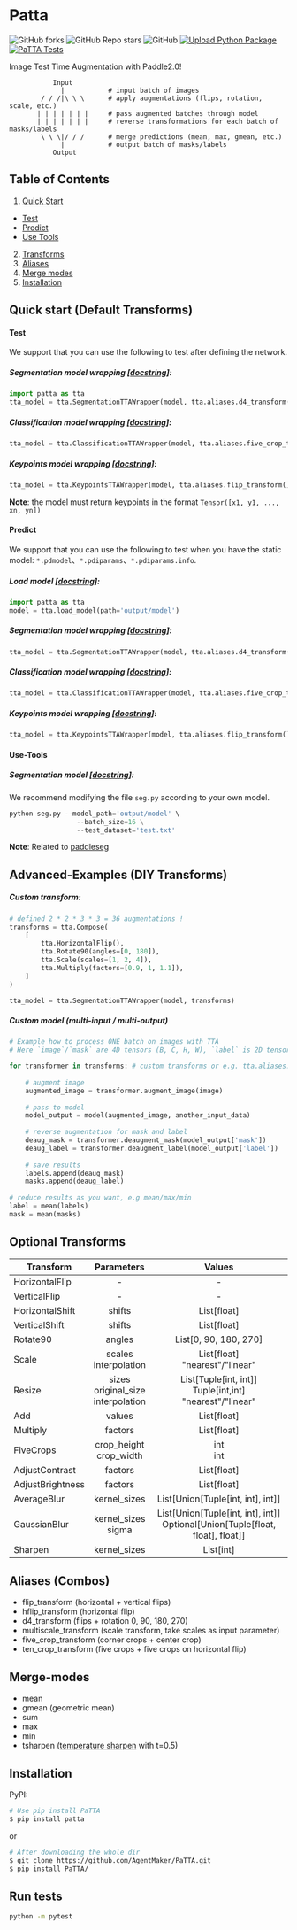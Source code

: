 # Patta
![GitHub forks](https://img.shields.io/github/forks/AgentMaker/PaTTA)
![GitHub Repo stars](https://img.shields.io/github/stars/AgentMaker/PaTTA)
![GitHub](https://img.shields.io/github/license/AgentMaker/PaTTA)
[![Upload Python Package](https://github.com/AgentMaker/PaTTA/actions/workflows/python-publish.yml/badge.svg)](https://github.com/AgentMaker/PaTTA/actions/workflows/python-publish.yml)
[![PaTTA Tests](https://github.com/AgentMaker/PaTTA/actions/workflows/tests.yml/badge.svg)](https://github.com/AgentMaker/PaTTA/actions/workflows/tests.yml)

Image Test Time Augmentation with Paddle2.0!

```
           Input
             |           # input batch of images 
        / / /|\ \ \      # apply augmentations (flips, rotation, scale, etc.)
       | | | | | | |     # pass augmented batches through model
       | | | | | | |     # reverse transformations for each batch of masks/labels
        \ \ \|/ / /      # merge predictions (mean, max, gmean, etc.)
             |           # output batch of masks/labels
           Output
```
## Table of Contents
1. [Quick Start](#quick-start)
- [Test](#Test)
- [Predict](#Predict)
- [Use Tools](#Use-Tools)
2. [Transforms](#Advanced-Examples (DIY Transforms))
3. [Aliases](#Aliases (Combos))
4. [Merge modes](#Merge-modes)
5. [Installation](#installation)

## Quick start (Default Transforms)

#### Test
We support that you can use the following to test after defining the network.

#####  Segmentation model wrapping [[docstring](patta/wrappers.py#L8)]:
```python
import patta as tta
tta_model = tta.SegmentationTTAWrapper(model, tta.aliases.d4_transform(), merge_mode='mean')
```
#####  Classification model wrapping [[docstring](patta/wrappers.py#L52)]:
```python
tta_model = tta.ClassificationTTAWrapper(model, tta.aliases.five_crop_transform())
```
#####  Keypoints model wrapping [[docstring](patta/wrappers.py#L96)]:
```python
tta_model = tta.KeypointsTTAWrapper(model, tta.aliases.flip_transform(), scaled=True)
```
**Note**: the model must return keypoints in the format `Tensor([x1, y1, ..., xn, yn])`

#### Predict
We support that you can use the following to test when you have the static model: `*.pdmodel`、`*.pdiparams`、`*.pdiparams.info`.

#####  Load model [[docstring](patta/load_model.py#L3)]:
```python
import patta as tta
model = tta.load_model(path='output/model')
```
#####  Segmentation model wrapping [[docstring](patta/wrappers.py#L8)]:
```python
tta_model = tta.SegmentationTTAWrapper(model, tta.aliases.d4_transform(), merge_mode='mean')
```
#####  Classification model wrapping [[docstring](patta/wrappers.py#L52)]:
```python
tta_model = tta.ClassificationTTAWrapper(model, tta.aliases.five_crop_transform())
```
#####  Keypoints model wrapping [[docstring](patta/wrappers.py#L96)]:
```python
tta_model = tta.KeypointsTTAWrapper(model, tta.aliases.flip_transform(), scaled=True)
```

#### Use-Tools
#####  Segmentation model [[docstring](tools/seg.py)]:
We recommend modifying the file `seg.py` according to your own model.
```python
python seg.py --model_path='output/model' \
                 --batch_size=16 \
                 --test_dataset='test.txt'
```
**Note**: Related to [paddleseg](https://github.com/PaddlePaddle/Paddleseg)

## Advanced-Examples (DIY Transforms)
#####  Custom transform:
```python
# defined 2 * 2 * 3 * 3 = 36 augmentations !
transforms = tta.Compose(
    [
        tta.HorizontalFlip(),
        tta.Rotate90(angles=[0, 180]),
        tta.Scale(scales=[1, 2, 4]),
        tta.Multiply(factors=[0.9, 1, 1.1]),        
    ]
)

tta_model = tta.SegmentationTTAWrapper(model, transforms)
```
##### Custom model (multi-input / multi-output)
```python
# Example how to process ONE batch on images with TTA
# Here `image`/`mask` are 4D tensors (B, C, H, W), `label` is 2D tensor (B, N)

for transformer in transforms: # custom transforms or e.g. tta.aliases.d4_transform() 
    
    # augment image
    augmented_image = transformer.augment_image(image)
    
    # pass to model
    model_output = model(augmented_image, another_input_data)
    
    # reverse augmentation for mask and label
    deaug_mask = transformer.deaugment_mask(model_output['mask'])
    deaug_label = transformer.deaugment_label(model_output['label'])
    
    # save results
    labels.append(deaug_mask)
    masks.append(deaug_label)
    
# reduce results as you want, e.g mean/max/min
label = mean(labels)
mask = mean(masks)
```
 
## Optional Transforms
  
| Transform      | Parameters                | Values                            |
|----------------|:-------------------------:|:---------------------------------:|
| HorizontalFlip | -                         | -                                 |
| VerticalFlip   | -                         | -                                 |
| HorizontalShift| shifts                    | List\[float]                      |
| VerticalShift  | shifts                    | List\[float]                      |
| Rotate90       | angles                    | List\[0, 90, 180, 270]            |
| Scale          | scales<br>interpolation   | List\[float]<br>"nearest"/"linear"|
| Resize         | sizes<br>original_size<br>interpolation   | List\[Tuple\[int, int]]<br>Tuple\[int,int]<br>"nearest"/"linear"|
| Add            | values                    | List\[float]                      |
| Multiply       | factors                   | List\[float]                      |
| FiveCrops      | crop_height<br>crop_width | int<br>int                        |
| AdjustContrast | factors                   | List\[float]                      |
| AdjustBrightness|factors                   | List\[float]                      |
| AverageBlur    | kernel_sizes              | List\[Union\[Tuple\[int, int], int]] |
| GaussianBlur   | kernel_sizes<br>sigma     | List\[Union\[Tuple\[int, int], int]]<br>Optional\[Union\[Tuple\[float, float], float]]|
| Sharpen        | kernel_sizes              | List[int]                         |
 
## Aliases (Combos)

  - flip_transform (horizontal + vertical flips)
  - hflip_transform (horizontal flip)
  - d4_transform (flips + rotation 0, 90, 180, 270)
  - multiscale_transform (scale transform, take scales as input parameter)
  - five_crop_transform (corner crops + center crop)
  - ten_crop_transform (five crops + five crops on horizontal flip)
  
## Merge-modes
 - mean
 - gmean (geometric mean)
 - sum
 - max
 - min
 - tsharpen ([temperature sharpen](https://www.kaggle.com/c/severstal-steel-defect-detection/discussion/107716#latest-624046) with t=0.5)
 
## Installation
PyPI:
```bash
# Use pip install PaTTA
$ pip install patta
```
or
```bash
# After downloading the whole dir
$ git clone https://github.com/AgentMaker/PaTTA.git
$ pip install PaTTA/

```

## Run tests

```bash
python -m pytest
```
